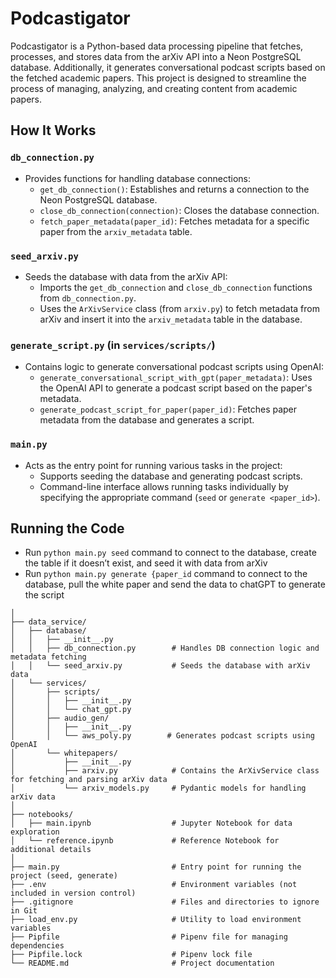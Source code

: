 # Podcastigator

Podcastigator is a Python-based data processing pipeline that fetches, processes, and stores data from the arXiv API into a Neon PostgreSQL database. Additionally, it generates conversational podcast scripts based on the fetched academic papers. This project is designed to streamline the process of managing, analyzing, and creating content from academic papers.

## How It Works

### `db_connection.py`

- Provides functions for handling database connections:
  - `get_db_connection()`: Establishes and returns a connection to the Neon PostgreSQL database.
  - `close_db_connection(connection)`: Closes the database connection.
  - `fetch_paper_metadata(paper_id)`: Fetches metadata for a specific paper from the `arxiv_metadata` table.

### `seed_arxiv.py`

- Seeds the database with data from the arXiv API:
  - Imports the `get_db_connection` and `close_db_connection` functions from `db_connection.py`.
  - Uses the `ArXivService` class (from `arxiv.py`) to fetch metadata from arXiv and insert it into the `arxiv_metadata` table in the database.

### `generate_script.py` (in `services/scripts/`)

- Contains logic to generate conversational podcast scripts using OpenAI:
  - `generate_conversational_script_with_gpt(paper_metadata)`: Uses the OpenAI API to generate a podcast script based on the paper's metadata.
  - `generate_podcast_script_for_paper(paper_id)`: Fetches paper metadata from the database and generates a script.

### `main.py`

- Acts as the entry point for running various tasks in the project:
  - Supports seeding the database and generating podcast scripts.
  - Command-line interface allows running tasks individually by specifying the appropriate command (`seed` or `generate <paper_id>`).

## Running the Code

- Run `python main.py seed` command to connect to the database, create the table if it doesn’t exist, and seed it with data from arXiv
- Run `python main.py generate {paper_id` command to connect to the database, pull the white paper and send the data to chatGPT to generate the script



```podcastigator/
│
├── data_service/
│   ├── database/
│   │   ├── __init__.py
│   │   ├── db_connection.py        # Handles DB connection logic and metadata fetching
│   │   └── seed_arxiv.py           # Seeds the database with arXiv data
│   └── services/
│       ├── scripts/
│       │   ├── __init__.py
│       │   └── chat_gpt.py   
│       ├── audio_gen/
│       │   ├── __init__.py
│       │   └── aws_poly.py        # Generates podcast scripts using OpenAI
│       └── whitepapers/
│           ├── __init__.py
│           ├── arxiv.py            # Contains the ArXivService class for fetching and parsing arXiv data
│           └── arxiv_models.py     # Pydantic models for handling arXiv data
│
├── notebooks/
│   ├── main.ipynb                  # Jupyter Notebook for data exploration
│   └── reference.ipynb             # Reference Notebook for additional details
│
├── main.py                         # Entry point for running the project (seed, generate)
├── .env                            # Environment variables (not included in version control)
├── .gitignore                      # Files and directories to ignore in Git
├── load_env.py                     # Utility to load environment variables
├── Pipfile                         # Pipenv file for managing dependencies
├── Pipfile.lock                    # Pipenv lock file
└── README.md                       # Project documentation

